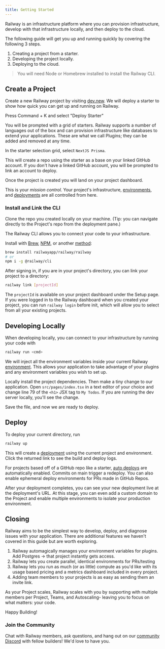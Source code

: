 ```yaml
---
title: Getting Started
---
```


Railway is an infrastructure platform where you can provision infrastructure,
develop with that infrastructure locally, and then deploy to the cloud.

The following guide will get you up and running quickly by covering the following
3 steps.

1. Creating a project from a starter.
2. Developing the project locally.
3. Deploying to the cloud.

> You will need Node or Homebrew installed to install the Railway CLI.

## Create a Project

Create a new Railway project by visiting [dev.new](https://dev.new). We will deploy a starter to show how quick you can get up and running on Railway.

Press Command + K and select "Deploy Starter"


You will be prompted with a grid of starters. Railway supports a number of languages out of the box and can provision infrastructure like databases to extend your applications. These are what we call Plugins; they can be added and removed at any time.

In the starter selection grid, select `NextJS Prisma`.

This will create a repo using the starter as a base on your linked GitHub account. If you don't have a linked GitHub account, you will be prompted to link an account to deploy.

Once the project is created you will land on your project dashboard.

This is your _mission control_. Your project's infrastructure, [environments](develop/environments), and [deployments](deploy/railway-up) are all
controlled from here.

### Install and Link the CLI

Clone the repo you created locally on your machine.
(Tip: you can navigate directly to the Project's repo from the deployment pane.)

The Railway CLI allows you to connect your code to your infrastructure.

Install with [Brew](https://brew.sh), [NPM](https://www.npmjs.com/package/@railway/cli), or another [method](develop/cli#install):

```bash
brew install railwayapp/railway/railway
# or
npm i -g @railway/cli
```

After signing in, if you are in your project's directory, you can link your project to a directory:

```bash
railway link [projectId]
```

The `projectId` is available on your project dashboard under the Setup page. If you were logged in to
the Railway dashboard when you created your project, you can run `railway login`
before init, which will allow you to select from all your existing projects.

## Developing Locally

When developing locally, you can connect to your infrastructure by running your
code with

```bash
railway run <cmd>
```

We will inject all the environment variables inside your current Railway
[environment](develop/environments). This allows your application to take advantage of your plugins and any environment variables you wish to set up.


Locally install the project dependencies. Then make a tiny change to our application. Open `src/pages/index.tsx` in a text editor of your choice and change line 79 of the `<h1>` JSX tag to `My Todos`. If you are running the dev server locally, you'll see the change.

Save the file, and now we are ready to deploy.

## Deploy

To deploy your current directory, run

```bash
railway up
```

This will create a [deployment](deploy/railway-up) using the current project and
environment. Click the returned link to see the build and deploy logs.

For projects based off of a GitHub repo like a starter, [auto deploys](deploy/github-triggers) are automatically enabled. Commits on main trigger a redeploy. You can also enable ephemeral deploy environments for PRs made in GitHub Repos.

After your deployment completes, you can see your new deployment live at the deployment's URL. At this stage, you can even add a custom domain to the Project and enable multiple environments to isolate your production environment.

## Closing

Railway aims to be the simplest way to develop, deploy, and diagnose issues with your application. There are additional features we haven't covered in this guide but are worth exploring.

1. Railway automagically manages your environment variables for plugins. Add Postgres -> that project instantly gets access.
2. Railway lets you create parallel, identical environments for PRs/testing
3. Railway lets you run as much (or as little) compute as you'd like with its usage based pricing and a metrics dashboard included in every project.
4. Adding team members to your projects is as easy as sending them an invite link.

As your Project scales, Railway scales with you by supporting with multiple members per Project, Teams, and Autoscaling- leaving you to focus on what matters: your code.

Happy Building!

### Join the Community

Chat with Railway members, ask questions, and hang out on our [community Discord](https://discord.gg/xAm2w6g) with fellow builders! We'd love to have you.
